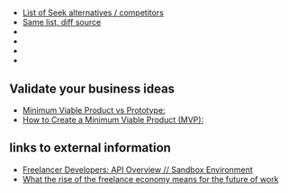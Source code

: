 # 

- [List of Seek alternatives / competitors](https://www.g2.com/products/seek/competitors/alternatives)
- [Same list, diff source](https://www.owler.com/company/seek)
- [](https://www.similarweb.com/website/seek.com.au/competitors/)
- [](https://au.jora.com/blog/best-alternative-to-indeed/)
- [](https://growjo.com/company/Seek)
- [](https://www.slintel.com/tech/job-board/seek-market-share)

## Validate your business ideas
- [Minimum Viable Product vs Prototype:](https://www.codica.com/blog/mvp-vs-prototype/)
- [How to Create a Minimum Viable Product (MVP):](https://www.codica.com/blog/how-to-create-minimum-viable-product/)
  
## links to external information
- [Freelancer Developers: API Overview // Sandbox Environment](https://developers.freelancer.com/docs/api-overview/sandbox-environment)
- [What the rise of the freelance economy means for the future of work](https://www.mckinsey.com/mgi/overview/in-the-news/what-the-rise-of-the-freelance-economy-means-for-the-future-of-work)